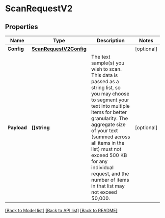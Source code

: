 # ScanRequestV2

## Properties

Name | Type | Description | Notes
------------ | ------------- | ------------- | -------------
**Config** | [**ScanRequestV2Config**](ScanRequestV2_config.md) |  | [optional] 
**Payload** | **[]string** | The text sample(s) you wish to scan. This data is passed as a string list, so you may choose to segment your text into multiple items for better granularity. The aggregate size of your text (summed across all items in the list) must not exceed 500 KB for any individual request, and the number of items in that list may not exceed 50,000. | [optional] 

[[Back to Model list]](../README.md#documentation-for-models) [[Back to API list]](../README.md#documentation-for-api-endpoints) [[Back to README]](../README.md)


